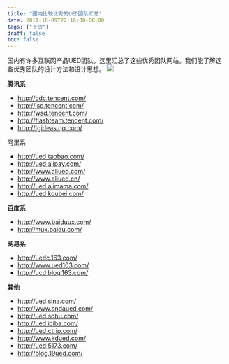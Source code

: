 ```yaml
---
title: "国内比较优秀的UED团队汇总"
date: 2011-10-09T22:16:00+08:00
tags: ["干货"] 
draft: false
toc: false
---
```


国内有许多互联网产品UED团队。这里汇总了这些优秀团队网站。我们能了解这些优秀团队的设计方法和设计思想。 ![](http://web.cndesign.com/upload/works/20110811_CF0C1634486527582812500.png)

**腾讯系**

- <http://cdc.tencent.com/>
- <http://isd.tencent.com/>
- <http://wsd.tencent.com/>
- <http://flashteam.tencent.com/>
- <http://tgideas.qq.com/>

阿里系

- <http://ued.taobao.com/>
- <http://ued.alipay.com/>
- <http://www.aliued.com/>
- <http://www.aliued.cn/>
- <http://ued.alimama.com/>
- <http://ued.koubei.com/>

**百度系**

- <http://www.baiduux.com/>
- <http://mux.baidu.com/>

**网易系**

- <http://uedc.163.com/>
- <http://www.ued163.com/>
- <http://ucd.blog.163.com/>

**其他**

- <http://ued.sina.com/>
- <http://www.sndaued.com/>
- <http://ued.sohu.com/>
- <http://ued.iciba.com/>
- <http://ued.ctrip.com/>
- <http://www.kdued.com/>
- <http://ued.5173.com/>
- <http://blog.19ued.com/>